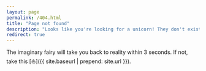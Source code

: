 ```yaml
---
layout: page
permalink: /404.html
title: "Page not found"
description: "Looks like you're looking for a unicorn! They don't exist!"
redirect: true
---
```


The imaginary fairy will take you back to reality within 3 seconds. If not, take this [:boat:]({{ site.baseurl | prepend: site.url }}).
